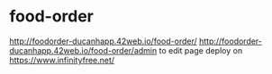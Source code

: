 # food-order
http://foodorder-ducanhapp.42web.io/food-order/
http://foodorder-ducanhapp.42web.io/food-order/admin to edit page
deploy on https://www.infinityfree.net/

